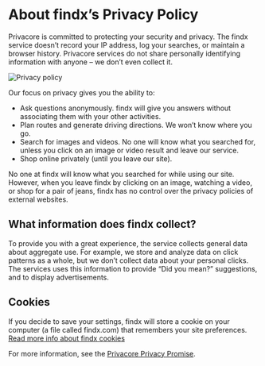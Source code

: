 # About findx’s Privacy Policy
Privacore is committed to protecting your security and privacy. The findx service doesn’t record your IP address, log your searches, or maintain a browser history. Privacore services do not share personally identifying information with anyone – we don’t even collect it.

![Privacy policy](https://help.findx.com/_media/privacy-policy-privacore-findx.png)


Our focus on privacy gives you the ability to:


* Ask questions anonymously. findx will give you answers without associating them with  your other activities.
* Plan routes and generate driving directions. We won’t know where you go.
* Search for images and videos. No one will know what you searched for, unless you click on an image or video result and leave our service.
* Shop online privately (until you leave our site).


No one at findx will know what you searched for while using our site. However, when you leave findx by clicking on an image, watching a video, or shop for a pair of jeans, findx has no control over the privacy policies of external websites.


## What information does findx collect?
To provide you with a great experience, the service collects general data about aggregate use. For example, we store and analyze data on click patterns as a whole, but we don’t collect data about your personal clicks. The services uses this information to provide “Did you mean?” suggestions, and to display advertisements. 


## Cookies
If you decide to save your settings, findx will store a cookie on your computer (a file called findx.com) that remembers your site preferences. [Read more info about findx cookies](https://help.findx.com/en/why-cookies)


For more information, see the [Privacore Privacy Promise](https://www.privacore.com/privacy-promise/).
